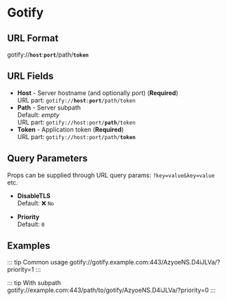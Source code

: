 # Gotify

## URL Format

<span class="bk">gotify://<strong>`host`</strong>:<strong>`port`</strong>/path/<strong>`token`</strong></span>

## URL Fields

- **Host** - Server hostname (and optionally port) (**Required**)  
  URL part: <code class="service-url">gotify://<strong>host</strong>:<strong>port</strong>/path/token</code>
- **Path** - Server subpath  
  Default: _empty_  
  URL part: <code class="service-url">gotify://host:port/<strong>path</strong>/token</code>
- **Token** - Application token (**Required**)  
  URL part: <code class="service-url">gotify://host:port/path/<strong>token</strong></code>

## Query Parameters

Props can be supplied through URL query params: `?key=value&key=value` etc.

- **DisableTLS**  
  Default: ❌ `No`

- **Priority**  
  Default: `0`

## Examples

::: tip Common usage
<span class="bk">gotify://gotify.example.com:443/AzyoeNS.D4iJLVa/?priority=1</span>
:::

::: tip With subpath
<span class="bk">gotify://example.com:443/path/to/gotify/AzyoeNS.D4iJLVa/?priority=0</span>
:::
